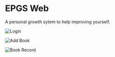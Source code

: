 # EPGS Web
A personal growth sytem to help improving yourself.

![Login](https://res.cloudinary.com/imgcave/image/upload/v1601383630/Img/Book/EPGSLogin_ipkzks.png)


![Add Book](https://res.cloudinary.com/imgcave/image/upload/v1601383628/Img/Book/EPGSAddBook_zkpplp.png)

![Book Record](https://res.cloudinary.com/imgcave/image/upload/v1601383628/Img/Book/EPGSReadRecord_u2qyag.png)

